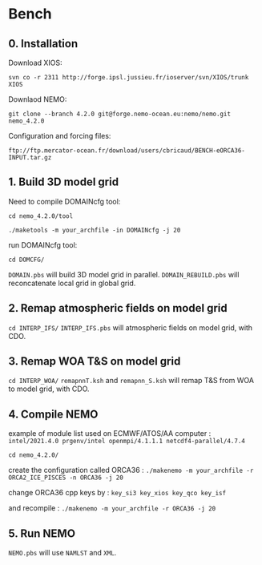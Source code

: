 
# Bench 

## 0. Installation

Download XIOS:

`svn co -r 2311 http://forge.ipsl.jussieu.fr/ioserver/svn/XIOS/trunk XIOS`

Downlaod NEMO:

`git clone --branch 4.2.0 git@forge.nemo-ocean.eu:nemo/nemo.git nemo_4.2.0`


Configuration and forcing files: 

`ftp://ftp.mercator-ocean.fr/download/users/cbricaud/BENCH-eORCA36-INPUT.tar.gz `


## 1. Build 3D model grid 

Need to compile DOMAINcfg tool:

`cd nemo_4.2.0/tool`

`./maketools -m your_archfile -in DOMAINcfg -j 20`

run DOMAINcfg tool:

`cd DOMCFG/`

`DOMAIN.pbs` will build 3D model grid in parallel.
`DOMAIN_REBUILD.pbs` will reconcatenate local grid in global grid.


## 2. Remap atmospheric fields on model grid

`cd INTERP_IFS/`
`INTERP_IFS.pbs` will atmospheric fields on model grid, with CDO.


## 3. Remap WOA T&S on model grid

`cd INTERP_WOA/`
`remapnnT.ksh` and `remapnn_S.ksh` will remap T&S from WOA to model grid, with CDO.

## 4. Compile NEMO

example of module list used on ECMWF/ATOS/AA computer : `intel/2021.4.0 prgenv/intel openmpi/4.1.1.1 netcdf4-parallel/4.7.4`

`cd nemo_4.2.0/`

create the configuration called ORCA36 : `./makenemo -m your_archfile -r ORCA2_ICE_PISCES -n ORCA36 -j 20`

change ORCA36 cpp keys by : `key_si3 key_xios key_qco key_isf`

and recompile : `./makenemo -m your_archfile -r ORCA36 -j 20`

## 5. Run NEMO

`NEMO.pbs` will use `NAMLST` and `XML`.

